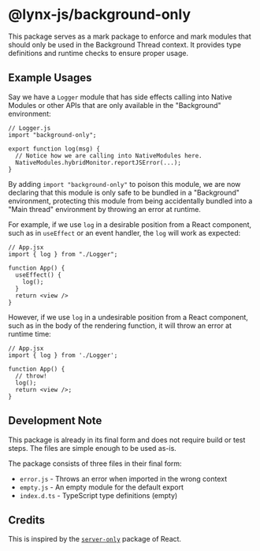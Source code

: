 # @lynx-js/background-only

This package serves as a mark package to enforce and mark modules that should only be used in the Background Thread context. It provides type definitions and runtime checks to ensure proper usage.

## Example Usages

Say we have a `Logger` module that has side effects calling into Native Modules or other APIs that are only available in the "Background" environment:

```tsx
// Logger.js
import "background-only";

export function log(msg) {
  // Notice how we are calling into NativeModules here.
  NativeModules.hybridMonitor.reportJSError(...);
}
```

By adding `import "background-only"` to poison this module, we are now declaring that this module is only safe to be bundled in a "Background" environment, protecting this module from being accidentally bundled into a "Main thread" environment by throwing an error at runtime.

For example, if we use `log` in a desirable position from a React component, such as in `useEffect` or an event handler, the `log` will work as expected:

```tsx
// App.jsx
import { log } from "./Logger";

function App() {
  useEffect() {
    log();
  }
  return <view />
}
```

However, if we use `log` in a undesirable position from a React component, such as in the body of the rendering function, it will throw an error at runtime time:

```tsx
// App.jsx
import { log } from './Logger';

function App() {
  // throw!
  log();
  return <view />;
}
```

## Development Note

This package is already in its final form and does not require build or test steps. The files are simple enough to be used as-is.

The package consists of three files in their final form:

- `error.js` - Throws an error when imported in the wrong context
- `empty.js` - An empty module for the default export
- `index.d.ts` - TypeScript type definitions (empty)

## Credits

This is inspired by the [`server-only`](https://www.npmjs.com/package/server-only?activeTab=readme) package of React.
